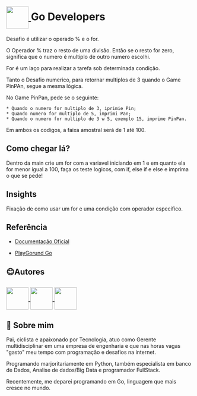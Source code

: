 <h1>
    <a href='https://www.dio.me'>
    <img align="center" width="60px" src="https://hermes.dio.me/tracks/c362ed53-4e9e-441e-ac1d-6a69f817c0bf.png"> </a>
    <span>
Go Developers
</h1>

Desafio é utilizar o operado % e o for.

O Operador % traz o resto de uma divisão. Então se o resto for zero, significa que o numero é multiplo de outro numero escolhi.

For é um laço para realizar a tarefa sob determinada condição.

Tanto o Desafio numerico, para retornar multiplos de 3 quando o Game PinPAn, segue a mesma lógica.

No Game PinPan, pede se o seguinte:
    
    * Quando o numero for multiplo de 3, iprimie Pin;
    * Quando numero for multiplo de 5, imprimi Pan;
    * Quando o numero for multiplo de 3 w 5, exemplo 15, imprime PinPan.

Em ambos os codigos, a faixa amostral será de 1 até 100.


## Como chegar lá?

Dentro da main crie um for com a variavel iniciando em 1 e em quanto ela for menor igual a 100, faça os teste logicos, com if, else if e else e imprima o que se pede!

## Insights 

Fixação de como usar um for e uma condição com operador especifico.


## Referência

 - [Documentação Oficial](https://go.dev/doc/)

 - [PlayGorund Go](https://go.dev/play/)
 
## 😊Autores



<h2>
    <a href='https://www.github.com/lerocha1'>
    <img align="center" width="60px" src="https://raw.githubusercontent.com/FortAwesome/Font-Awesome/master/svgs/brands/github.svg"> </a>
    <a href='https://www.linkedin.com/in/leandro-rocha-62694730/'>
    <img align="center" width="60px" src="https://raw.githubusercontent.com/FortAwesome/Font-Awesome/master/svgs/brands/linkedin.svg"> </a>
    <span>
    <a href="mailto:leandro@lrcorp.com.br">
    <img align="center" width="60px" src="https://raw.githubusercontent.com/FortAwesome/Font-Awesome/master/svgs/solid/envelope.svg"> </a>
    <span>
</h2>


## 🚀 Sobre mim
Pai, ciclista e apaixonado por Tecnologia, atuo como Gerente multidisciplinar em uma empresa de engenharia e que nas horas vagas "gasto" meu tempo com programação e desafios na internet.

Programando marjoritariamente em Python, também especialista em banco de Dados, Analise de dados/Big Data e programador FullStack.

Recentemente, me deparei programando em Go, linguagem que mais cresce no mundo.
